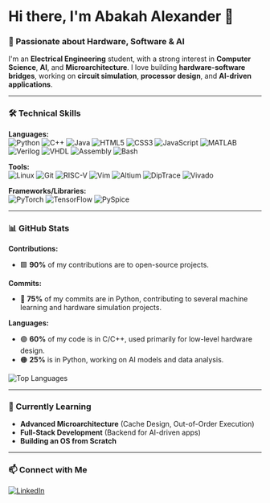 # Hi there, I'm Abakah Alexander 👋  

### 🚀 Passionate about Hardware, Software & AI  

I'm an **Electrical Engineering** student, with a strong interest in **Computer Science**, **AI**, and **Microarchitecture**. I love building **hardware-software bridges**, working on **circuit simulation**, **processor design**, and **AI-driven applications**.

---

### 🛠️ **Technical Skills**  

**Languages:**  
![Python](https://img.shields.io/badge/Python-3776AB?style=for-the-badge&logo=python&logoColor=white) ![C++](https://img.shields.io/badge/C%2B%2B-00599C?style=for-the-badge&logo=c%2B%2B&logoColor=white) ![Java](https://img.shields.io/badge/Java-007396?style=for-the-badge&logo=java&logoColor=white) ![HTML5](https://img.shields.io/badge/HTML5-E34F26?style=for-the-badge&logo=html5&logoColor=white) ![CSS3](https://img.shields.io/badge/CSS3-1572B6?style=for-the-badge&logo=css3&logoColor=white) ![JavaScript](https://img.shields.io/badge/JavaScript-F7DF1E?style=for-the-badge&logo=javascript&logoColor=black) ![MATLAB](https://img.shields.io/badge/MATLAB-0076A8?style=for-the-badge&logo=matlab&logoColor=white) ![Verilog](https://img.shields.io/badge/Verilog-8C1515?style=for-the-badge&logoColor=white) ![VHDL](https://img.shields.io/badge/VHDL-008B8B?style=for-the-badge&logoColor=white) ![Assembly](https://img.shields.io/badge/Assembly-FF6600?style=for-the-badge&logo=assembly&logoColor=white) ![Bash](https://img.shields.io/badge/Bash-4EAA25?style=for-the-badge&logo=gnu-bash&logoColor=white)  

**Tools:**  
![Linux](https://img.shields.io/badge/Linux-FCC624?style=for-the-badge&logo=linux&logoColor=black) ![Git](https://img.shields.io/badge/Git-F1502F?style=for-the-badge&logo=git&logoColor=white) ![RISC-V](https://img.shields.io/badge/RISC--V-000000?style=for-the-badge&logo=risc-v) ![Vim](https://img.shields.io/badge/Vim-019733?style=for-the-badge&logo=vim&logoColor=white) ![Altium](https://img.shields.io/badge/Altium-005F73?style=for-the-badge&logo=altium&logoColor=white) ![DipTrace](https://img.shields.io/badge/DipTrace-006F80?style=for-the-badge&logo=DipTrace&logoColor=white) ![Vivado](https://img.shields.io/badge/Vivado-1D1D1B?style=for-the-badge&logo=vivado&logoColor=white)  

**Frameworks/Libraries:**  
![PyTorch](https://img.shields.io/badge/PyTorch-EE4C2C?style=for-the-badge&logo=pytorch&logoColor=white) ![TensorFlow](https://img.shields.io/badge/TensorFlow-FF6F00?style=for-the-badge&logo=TensorFlow&logoColor=white) ![PySpice](https://img.shields.io/badge/PySpice-18A1D3?style=for-the-badge&logo=python&logoColor=white)  

---

### 📊 **GitHub Stats**

**Contributions:**  
- 🟩 **90%** of my contributions are to open-source projects.

**Commits:**  
- 🔵 **75%** of my commits are in Python, contributing to several machine learning and hardware simulation projects.

**Languages:**  
- 🟣 **60%** of my code is in C/C++, used primarily for low-level hardware design.
- 🟠 **25%** is in Python, working on AI models and data analysis.

![Top Languages](https://github-readme-stats.vercel.app/api/top-langs/?username=AbakahAlexander&layout=compact&theme=radical)

---

### 🌱 Currently Learning  
- **Advanced Microarchitecture** (Cache Design, Out-of-Order Execution)  
- **Full-Stack Development** (Backend for AI-driven apps)  
- **Building an OS from Scratch**  

---

### 📫 Connect with Me  
[![LinkedIn](https://img.shields.io/badge/LinkedIn-0077B5?style=for-the-badge&logo=linkedin&logoColor=white)](https://www.linkedin.com/in/alexander-a-519445204/)  



